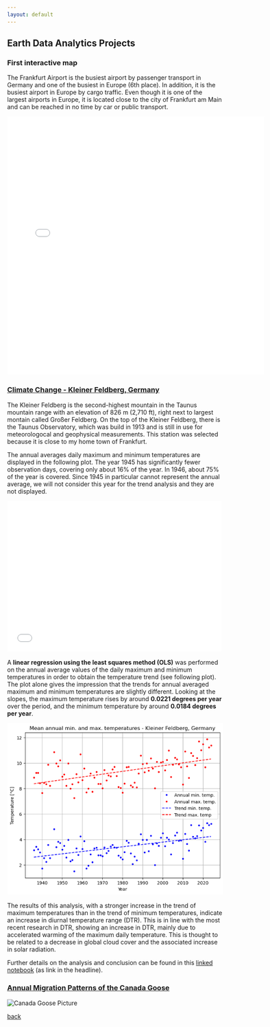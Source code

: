 ```yaml
---
layout: default
---
```


## Earth Data Analytics Projects

### First interactive map

The Frankfurt Airport is the busiest airport by passenger transport in Germany and one of the busiest in Europe (6th place). 
In addition, it is the busiest airport in Europe by cargo traffic. 
Even though it is one of the largest airports in Europe, it is located close to the city of Frankfurt am Main and can be reached in no time by car or public transport.

<embed type="text/html" src="img/ffm_airport.html" width="600" height="600">

### [Climate Change - Kleiner Feldberg, Germany](portfolio_post/climate_change_portfolio_kleiner_feldberg_20250930.html)

The Kleiner Feldberg is the second-highest mountain in the Taunus mountain range with an elevation of 826 m (2,710 ft), right next to largest montain called Großer Feldberg.
On the top of the Kleiner Feldberg, there is the Taunus Observatory, which was build in 1913 and is still in use for meteorologocal and geophysical measurements. This station was selected because it is close to my home town of Frankfurt.

The annual averages daily maximum and minimum temperatures are displayed in the following plot.
The year 1945 has significantly fewer observation days, covering only about 16% of the year. In 1946, about 75% of the year is covered. 
Since 1945 in particular cannot represent the annual average, we will not consider this year for the trend analysis and they are not displayed.

<embed type="text/html" src="img/annual_kl_feldberg_temperatures-4.html" width="500" height="350">

A **linear regression using the least squares method (OLS)** was performed on the annual average values of the daily maximum and minimum temperatures in order to obtain the temperature trend (see following plot).
The plot alone gives the impression that the trends for annual averaged maximum and minimum temperatures are slightly different. 
Looking at the slopes, the maximum temperature rises by around **0.0221 degrees per year** over the period, and the minimum temperature by around **0.0184 degrees per year**.

![Alt text for the image](img/kleiner_feldberg_trend.png "Optional title text on hover")

The results of this analysis, with a stronger increase in the trend of maximum temperatures than in the trend of minimum temperatures, indicate an increase in diurnal temperature range (DTR). 
This is in line with the most recent research in DTR, showing an increase in DTR, mainly due to accelerated warming of the maximum daily temperature. This is thought to be related to a decrease in global cloud cover and the associated increase in solar radiation.

Further details on the analysis and conclusion can be found in this [linked notebook](portfolio_post/climate_change_portfolio_kleiner_feldberg_20250930.html) (as link in the headline). 

### [Annual Migration Patterns of the Canada Goose](portfolio_post/migration_portfolio_canada_goose.html)

![Canada Goose Picture](https://www.hawkeye.ca/images/blog-canada-goose1.webp)

[back](./)
